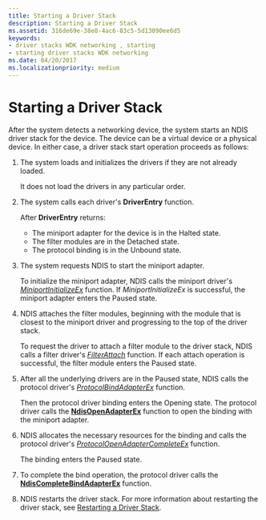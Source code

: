 ```yaml
---
title: Starting a Driver Stack
description: Starting a Driver Stack
ms.assetid: 316de69e-38e8-4ac6-83c5-5d13090ee6d5
keywords:
- driver stacks WDK networking , starting
- starting driver stacks WDK networking
ms.date: 04/20/2017
ms.localizationpriority: medium
---
```


# Starting a Driver Stack





After the system detects a networking device, the system starts an NDIS driver stack for the device. The device can be a virtual device or a physical device. In either case, a driver stack start operation proceeds as follows:

1.  The system loads and initializes the drivers if they are not already loaded.

    It does not load the drivers in any particular order.

2.  The system calls each driver's **DriverEntry** function.

    After **DriverEntry** returns:

    -   The miniport adapter for the device is in the Halted state.
    -   The filter modules are in the Detached state.
    -   The protocol binding is in the Unbound state.

3.  The system requests NDIS to start the miniport adapter.

    To initialize the miniport adapter, NDIS calls the miniport driver's [*MiniportInitializeEx*](https://docs.microsoft.com/windows-hardware/drivers/ddi/ndis/nc-ndis-miniport_initialize) function. If *MiniportInitializeEx* is successful, the miniport adapter enters the Paused state.

4.  NDIS attaches the filter modules, beginning with the module that is closest to the miniport driver and progressing to the top of the driver stack.

    To request the driver to attach a filter module to the driver stack, NDIS calls a filter driver's [*FilterAttach*](https://docs.microsoft.com/windows-hardware/drivers/ddi/ndis/nc-ndis-filter_attach) function. If each attach operation is successful, the filter module enters the Paused state.

5.  After all the underlying drivers are in the Paused state, NDIS calls the protocol driver's [*ProtocolBindAdapterEx*](https://docs.microsoft.com/windows-hardware/drivers/ddi/ndis/nc-ndis-protocol_bind_adapter_ex) function.

    Then the protocol driver binding enters the Opening state. The protocol driver calls the [**NdisOpenAdapterEx**](https://docs.microsoft.com/windows-hardware/drivers/ddi/ndis/nf-ndis-ndisopenadapterex) function to open the binding with the miniport adapter.

6.  NDIS allocates the necessary resources for the binding and calls the protocol driver's [*ProtocolOpenAdapterCompleteEx*](https://docs.microsoft.com/windows-hardware/drivers/ddi/ndis/nc-ndis-protocol_open_adapter_complete_ex) function.

    The binding enters the Paused state.

7.  To complete the bind operation, the protocol driver calls the [**NdisCompleteBindAdapterEx**](https://docs.microsoft.com/windows-hardware/drivers/ddi/ndis/nf-ndis-ndiscompletebindadapterex) function.

8.  NDIS restarts the driver stack. For more information about restarting the driver stack, see [Restarting a Driver Stack](restarting-a-driver-stack.md).

 

 





